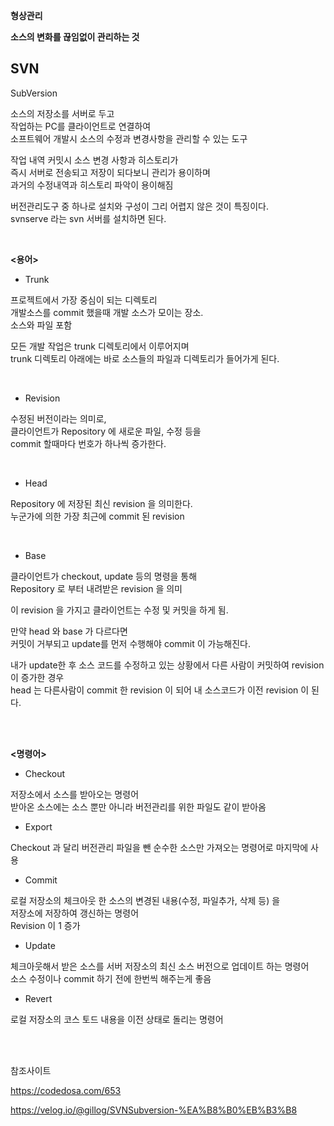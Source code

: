 
**형상관리**

**소스의 변화를 끊임없이 관리하는 것**


## SVN 

<SVN>

SubVersion  
  
소스의 저장소를 서버로 두고   
작업하는 PC를 클라이언트로 연결하여  
소프트웨어 개발시 소스의 수정과 변경사항을 관리할 수 있는 도구  

작업 내역 커밋시 소스 변경 사항과 히스토리가   
즉시 서버로 전송되고 저장이 되다보니 관리가 용이하며   
과거의 수정내역과 히스토리 파악이 용이해짐    
  
버전관리도구 중 하나로 설치와 구성이 그리 어렵지 않은 것이 특징이다.    
svnserve 라는 svn 서버를 설치하면 된다.   

  
<br> 
  
**<용어>**

  - Trunk
  
  프로젝트에서 가장 중심이 되는 디렉토리   
  개발소스를 commit 했을때 개발 소스가 모이는 장소.  
  소스와 파일 포함  
  
  모든 개발 작업은 trunk 디렉토리에서 이루어지며   
  trunk 디렉토리 아래에는 바로 소스들의 파일과 디렉토리가 들어가게 된다.  
  
<br> 
  
  - Revision
  
  수정된 버전이라는 의미로,   
  클라이언트가 Repository 에 새로운 파일, 수정 등을   
  commit 할때마다 번호가 하나씩 증가한다.  

<br>
  
  - Head
  
  Repository 에 저장된 최신 revision 을 의미한다.  
  누군가에 의한 가장 최근에 commit 된 revision   
  
<br>
  
  - Base
  
  클라이언트가 checkout, update 등의 명령을 통해   
  Repository 로 부터 내려받은 revision 을 의미  
  
  이 revision 을 가지고 클라이언트는 수정 및 커밋을 하게 됨.  
  
  만약 head 와 base 가 다르다면  
  커밋이 거부되고 update를 먼저 수행해야 commit 이 가능해진다.
  
  내가 update한 후 소스 코드를 수정하고 있는 상황에서 다른 사람이 커밋하여 revision 이 증가한 경우  
  head 는 다른사람이 commit 한 revision 이 되어 내 소스코드가 이전 revision 이 된다.
  
  
<br><br>
  
**<명령어>**
  
  - Checkout 
  
  저장소에서 소스를 받아오는 명령어  
  받아온 소스에는 소스 뿐만 아니라 버전관리를 위한 파일도 같이 받아옴  
  
  - Export
  
  Checkout 과 달리 버전관리 파일을 뺀 순수한 소스만 가져오는 명령어로 마지막에 사용
  
  - Commit 
  
  로컬 저장소의 체크아웃 한 소스의 변경된 내용(수정, 파일추가, 삭제 등) 을   
  저장소에 저장하여 갱신하는 명령어  
  Revision 이 1 증가
  
  - Update
  
  체크아웃해서 받은 소스를 서버 저장소의 최신 소스 버전으로 업데이트 하는 명령어  
  소스 수정이나 commit 하기 전에 한번씩 해주는게 좋음  
  
  - Revert
  
   로컬 저장소의 코스 토드 내용을 이전 상태로 돌리는 명령어  
  
<br><br>  
  
  
  참조사이트
  
  https://codedosa.com/653
  
  https://velog.io/@gillog/SVNSubversion-%EA%B8%B0%EB%B3%B8
